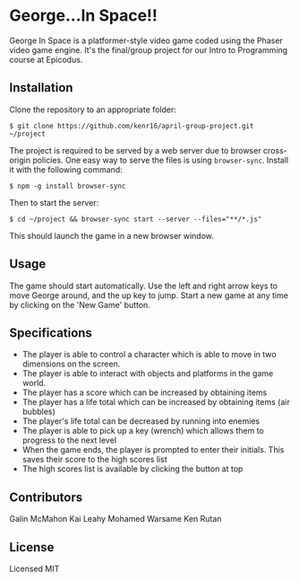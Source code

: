# George...In Space!!

George In Space is a platformer-style video game coded using the Phaser video game engine.
It's the final/group project for our Intro to Programming course at Epicodus.

## Installation

Clone the repository to an appropriate folder:

```shell
$ git clone https://github.com/kenr16/april-group-project.git ~/project
```
The project is required to be served by a web server due to browser cross-origin policies. One easy way to serve the files is using `browser-sync`. Install it with the following command:

```shell
$ npm -g install browser-sync
```
Then to start the server:
```shell
$ cd ~/project && browser-sync start --server --files="**/*.js"
```
This should launch the game in a new browser window.

## Usage

The game should start automatically. Use the left and right arrow keys to move George around, and the up key to jump. Start a new game at any time by clicking on the 'New Game' button.

## Specifications

* The player is able to control a character which is able to move in two dimensions on the screen.
* The player is able to interact with objects and platforms in the game world.
* The player has a score which can be increased by obtaining items
* The player has a life total which can be increased by obtaining items (air bubbles)
* The player's life total can be decreased by running into enemies
* The player is able to pick up a key (wrench) which allows them to progress to the next level
* When the game ends, the player is prompted to enter their initials. This saves their score to the high scores list
* The high scores list is available by clicking the button at top


## Contributors

Galin McMahon
Kai Leahy
Mohamed Warsame
Ken Rutan

## License

Licensed MIT
